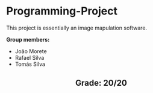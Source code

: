 # Programming-Project

This project is essentially an image mapulation software.

**Group members:**
  * João Morete
  * Rafael Silva
  * Tomás Silva

<p align = "center" >
  <h2 align = "center" >
    Grade: 20/20
  </h2>
</p>

